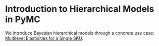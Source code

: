 # Introduction to Hierarchical Models in PyMC

We introduce Bayesian hierarchical models through a concrete use case: [Multilevel Elasticities for a Single SKU](https://juanitorduz.github.io/multilevel_elasticities_single_sku/).

